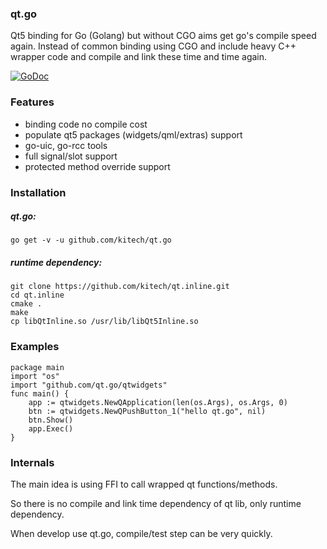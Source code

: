 
### qt.go

Qt5 binding for Go (Golang) but without CGO aims get go's compile speed again. Instead of common binding using CGO and include heavy C++ wrapper code and compile and link these time and time again.

[![GoDoc](https://godoc.org/github.com/kitech/qt.go?status.svg)](https://godoc.org/github.com/kitech/qt.go)


### Features

* binding code no compile cost
* populate qt5 packages (widgets/qml/extras) support
* go-uic, go-rcc tools
* full signal/slot support
* protected method override support

### Installation

##### qt.go:

    go get -v -u github.com/kitech/qt.go
    

##### runtime dependency:

    git clone https://github.com/kitech/qt.inline.git
    cd qt.inline
    cmake .
    make
    cp libQtInline.so /usr/lib/libQt5Inline.so


### Examples

    package main
    import "os"
    import "github.com/qt.go/qtwidgets"
    func main() {
        app := qtwidgets.NewQApplication(len(os.Args), os.Args, 0)
        btn := qtwidgets.NewQPushButton_1("hello qt.go", nil)
        btn.Show()
        app.Exec()
    }


### Internals

The main idea is using FFI to call wrapped qt functions/methods.

So there is no compile and link time dependency of qt lib, only runtime dependency.

When develop use qt.go, compile/test step can be very quickly.

